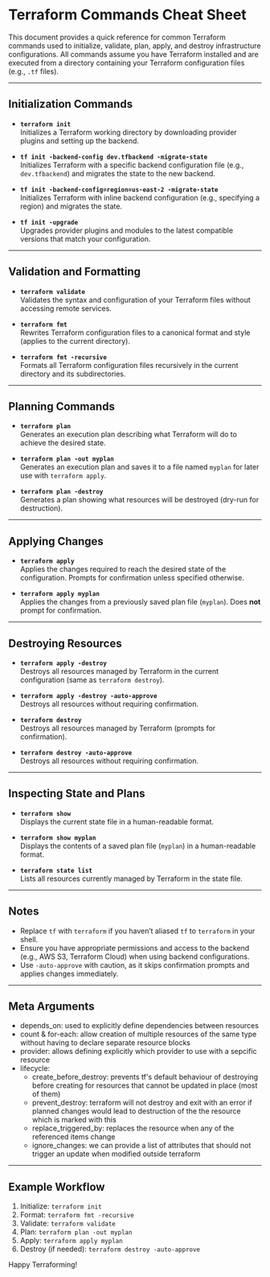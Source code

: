 # Terraform Commands Cheat Sheet

This document provides a quick reference for common Terraform commands used to initialize, validate, plan, apply, and destroy infrastructure configurations. All commands assume you have Terraform installed and are executed from a directory containing your Terraform configuration files (e.g., `.tf` files).

---

## Initialization Commands

- **`terraform init`**  
  Initializes a Terraform working directory by downloading provider plugins and setting up the backend.

- **`tf init -backend-config dev.tfbackend -migrate-state`**  
  Initializes Terraform with a specific backend configuration file (e.g., `dev.tfbackend`) and migrates the state to the new backend.

- **`tf init -backend-config=region=us-east-2 -migrate-state`**  
  Initializes Terraform with inline backend configuration (e.g., specifying a region) and migrates the state.

- **`tf init -upgrade`**  
  Upgrades provider plugins and modules to the latest compatible versions that match your configuration.

---

## Validation and Formatting

- **`terraform validate`**  
  Validates the syntax and configuration of your Terraform files without accessing remote services.

- **`terraform fmt`**  
  Rewrites Terraform configuration files to a canonical format and style (applies to the current directory).

- **`terraform fmt -recursive`**  
  Formats all Terraform configuration files recursively in the current directory and its subdirectories.

---

## Planning Commands

- **`terraform plan`**  
  Generates an execution plan describing what Terraform will do to achieve the desired state.

- **`terraform plan -out myplan`**  
  Generates an execution plan and saves it to a file named `myplan` for later use with `terraform apply`.

- **`terraform plan -destroy`**  
  Generates a plan showing what resources will be destroyed (dry-run for destruction).

---

## Applying Changes

- **`terraform apply`**  
  Applies the changes required to reach the desired state of the configuration. Prompts for confirmation unless specified otherwise.

- **`terraform apply myplan`**  
  Applies the changes from a previously saved plan file (`myplan`). Does **not** prompt for confirmation.

---

## Destroying Resources

- **`terraform apply -destroy`**  
  Destroys all resources managed by Terraform in the current configuration (same as `terraform destroy`).

- **`terraform apply -destroy -auto-approve`**  
  Destroys all resources without requiring confirmation.

- **`terraform destroy`**  
  Destroys all resources managed by Terraform (prompts for confirmation).

- **`terraform destroy -auto-approve`**  
  Destroys all resources without requiring confirmation.

---

## Inspecting State and Plans

- **`terraform show`**  
  Displays the current state file in a human-readable format.

- **`terraform show myplan`**  
  Displays the contents of a saved plan file (`myplan`) in a human-readable format.

- **`terraform state list`**  
  Lists all resources currently managed by Terraform in the state file.

---

## Notes
- Replace `tf` with `terraform` if you haven’t aliased `tf` to `terraform` in your shell.
- Ensure you have appropriate permissions and access to the backend (e.g., AWS S3, Terraform Cloud) when using backend configurations.
- Use `-auto-approve` with caution, as it skips confirmation prompts and applies changes immediately.

---

## Meta Arguments
- depends_on: used to explicitly define dependencies between resources
- count & for-each: allow creation of multiple resources of the same type without having to declare separate resource blocks
- provider: allows defining explicitly which provider to use with a sepcific resource
- lifecycle: 
  - create_before_destroy: prevents tf's default behaviour of destroying before creating for resources that cannot be updated in place (most of them)
  - prevent_destroy: terraform will not destroy and exit with an error if planned changes would lead to destruction of the the resource which is marked with this
  - replace_triggered_by: replaces the resource when any of the referenced items change
  - ignore_changes: we can provide a list of attributes that should not trigger an update when modified outside terraform
  
---

## Example Workflow
1. Initialize: `terraform init`
2. Format: `terraform fmt -recursive`
3. Validate: `terraform validate`
4. Plan: `terraform plan -out myplan`
5. Apply: `terraform apply myplan`
6. Destroy (if needed): `terraform destroy -auto-approve`

Happy Terraforming!